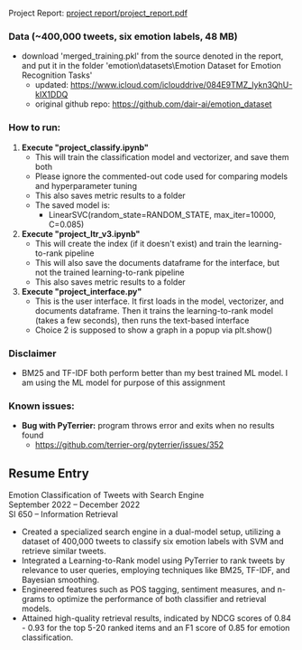 
Project Report: [project report/project_report.pdf](https://github.com/Unusuala1l2e3x4/Emotion-Classification-of-Tweets-with-Search-Engine/blob/main/project%20report/project_report.pdf)


### Data (~400,000 tweets, six emotion labels, 48 MB)
- download 'merged_training.pkl' from the source denoted in the report, and put it in the folder 'emotion\datasets\Emotion Dataset for Emotion Recognition Tasks'
  - updated: https://www.icloud.com/iclouddrive/084E9TMZ_lykn3QhU-kIX1DDQ
  - original github repo: https://github.com/dair-ai/emotion_dataset

### How to run:
1. **Execute "project_classify.ipynb"**
    - This will train the classification model and vectorizer, and save them both
    - Please ignore the commented-out code used for comparing models and hyperparameter tuning
    - This also saves metric results to a folder
    - The saved model is:
      - LinearSVC(random_state=RANDOM_STATE, max_iter=10000, C=0.085)
2. **Execute "project_ltr_v3.ipynb"**
    - This will create the index (if it doesn't exist) and train the learning-to-rank pipeline
    - This will also save the documents dataframe for the interface, but not the trained learning-to-rank pipeline
    - This also saves metric results to a folder
3. **Execute "project_interface.py"**
    - This is the user interface. It first loads in the model, vectorizer, and documents dataframe. Then it trains the learning-to-rank model (takes a few seconds), then runs the text-based interface
    - Choice 2 is supposed to show a graph in a popup via plt.show()



### Disclaimer
- BM25 and TF-IDF both perform better than my best trained ML model. I am using the ML model for purpose of this assignment



### Known issues:
- **Bug with PyTerrier:** program throws error and exits when no results found
  - https://github.com/terrier-org/pyterrier/issues/352



## Resume Entry
Emotion Classification of Tweets with Search Engine\
September 2022 – December 2022\
SI 650 – Information Retrieval
-	Created a specialized search engine in a dual-model setup, utilizing a dataset of 400,000 tweets to classify six emotion labels with SVM and retrieve similar tweets.
-	Integrated a Learning-to-Rank model using PyTerrier to rank tweets by relevance to user queries, employing techniques like BM25, TF-IDF, and Bayesian smoothing.
-	Engineered features such as POS tagging, sentiment measures, and n-grams to optimize the performance of both classifier and retrieval models.
-	Attained high-quality retrieval results, indicated by NDCG scores of 0.84 - 0.93 for the top 5-20 ranked items and an F1 score of 0.85 for emotion classification.


